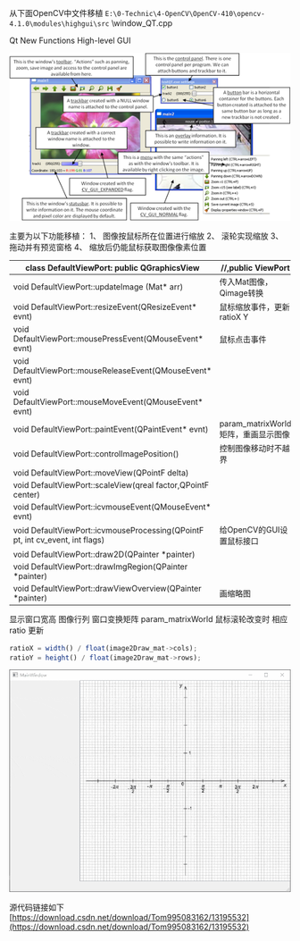 从下面OpenCV中文件移植
`E:\0-Technic\4-OpenCV\OpenCV-410\opencv-4.1.0\modules\highgui\src`
\window_QT.cpp

Qt New Functions
High-level GUI

![](https://raw.githubusercontent.com/LesslsMore/blog-img/master/picgo/20250105154138.png)

主要为以下功能移植：
1、	图像按鼠标所在位置进行缩放
2、	滚轮实现缩放
3、	拖动并有预览窗格
4、	缩放后仍能鼠标获取图像像素位置

class DefaultViewPort: public QGraphicsView | //,public ViewPort
-------- | -----
void DefaultViewPort::updateImage (Mat* arr) |	传入Mat图像，Qimage转换
void DefaultViewPort::resizeEvent(QResizeEvent* evnt) |	鼠标缩放事件，更新 ratioX Y
void DefaultViewPort::mousePressEvent(QMouseEvent* evnt) |	鼠标点击事件
void DefaultViewPort::mouseReleaseEvent(QMouseEvent* evnt) |	
void DefaultViewPort::mouseMoveEvent(QMouseEvent* evnt) |	
void DefaultViewPort::paintEvent(QPaintEvent* evnt) |	param_matrixWorld矩阵，重画显示图像
void DefaultViewPort::controlImagePosition() |	控制图像移动时不越界
void DefaultViewPort::moveView(QPointF delta) |	
void DefaultViewPort::scaleView(qreal factor,QPointF center) |	
void DefaultViewPort::icvmouseEvent(QMouseEvent* evnt) |	
void DefaultViewPort::icvmouseProcessing(QPointF pt, int cv_event, int flags) |	给OpenCV的GUI设置鼠标接口
void DefaultViewPort::draw2D(QPainter *painter) |	
void DefaultViewPort::drawImgRegion(QPainter *painter) |	
void DefaultViewPort::drawViewOverview(QPainter *painter) |	画缩略图

显示窗口宽高
图像行列
窗口变换矩阵	param_matrixWorld	鼠标滚轮改变时 相应 ratio 更新

```js
ratioX = width() / float(image2Draw_mat->cols);
ratioY = height() / float(image2Draw_mat->rows);
```

![](https://raw.githubusercontent.com/LesslsMore/blog-img/master/picgo/20250105154218.gif)

源代码链接如下
[https://download.csdn.net/download/Tom995083162/13195532](https://download.csdn.net/download/Tom995083162/13195532)

